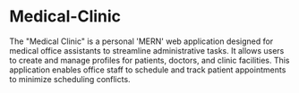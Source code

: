 # Medical-Clinic
 The "Medical Clinic" is a personal 'MERN' web application designed for medical office assistants to streamline administrative tasks. It allows users to create and manage profiles for patients, doctors, and clinic facilities. This application enables office staff to schedule and track patient appointments to minimize scheduling conflicts.
